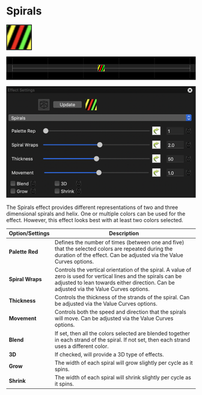 # Spirals

![Icon](<../../.gitbook/assets/image (705) (1).png>)

![Sequencer Grid](<../../.gitbook/assets/image (645).png>)

![](<../../.gitbook/assets/image (743).png>)

The Spirals effect provides different representations of two and three dimensional spirals and helix. One or multiple colors can be used for the effect. However, this effect looks best with at least two colors selected.

| Option/Settings  | Description                                                                                                                                                                                                  |
| ---------------- | ------------------------------------------------------------------------------------------------------------------------------------------------------------------------------------------------------------ |
| **Palette Red**  | Defines the number of times (between one and five) that the selected colors are repeated during the duration of the effect.  Can be adjusted via the Value Curves options.                                   |
| **Spiral Wraps** | Controls the vertical orientation of the spiral. A value of zero is used for vertical lines and the spirals can be adjusted to lean towards either direction.  Can be adjusted via the Value Curves options. |
| **Thickness**    | Controls the thickness of the strands of the spiral.  Can be adjusted via the Value Curves options.                                                                                                          |
| **Movement**     | Controls both the speed and direction that the spirals will move.  Can be adjusted via the Value Curves options.                                                                                             |
| **Blend**        | If set, then all the colors selected are blended together in each strand of the spiral. If not set, then each strand uses a different color.                                                                 |
| **3D**           | If checked, will provide a 3D type of effects.                                                                                                                                                               |
| **Grow**         | The width of each spiral will grow slightly per cycle as it spins.                                                                                                                                           |
| **Shrink**       | The width of each spiral will shrink slightly per cycle as it spins.                                                                                                                                         |

